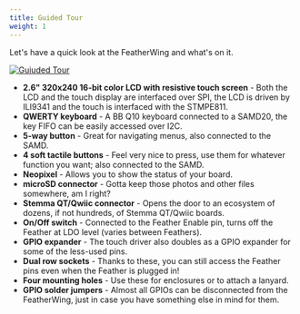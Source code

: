 ```yaml
---
title: Guided Tour
weight: 1
---
```


Let's have a quick look at the FeatherWing and what's on it.

<div class="container">

[![Guiuded Tour](/docs/keyboard-featherwing/rev1/tour_small.png)](/docs/keyboard-featherwing/rev1/tour.png)

</div>


- **2.6" 320x240 16-bit color LCD with resistive touch screen** - Both the LCD and the touch display are interfaced over SPI, the LCD is driven by ILI9341 and the touch is interfaced with the STMPE811.
- **QWERTY keyboard** - A BB Q10 keyboard connected to a SAMD20, the key FIFO can be easily accessed over I2C.
- **5-way button** - Great for navigating menus, also connected to the SAMD.
- **4 soft tactile buttons** - Feel very nice to press, use them for whatever function you want; also connected to the SAMD.
- **Neopixel** - Allows you to show the status of your board.
- **microSD connector** - Gotta keep those photos and other files somewhere, am I right?
- **Stemma QT/Qwiic connector** - Opens the door to an ecosystem of dozens, if not hundreds, of Stemma QT/Qwiic boards.
- **On/Off switch** - Connected to the Feather Enable pin, turns off the Feather at LDO level (varies between Feathers).
- **GPIO expander** - The touch driver also doubles as a GPIO expander for some of the less-used pins.
- **Dual row sockets** - Thanks to these, you can still access the Feather pins even when the Feather is plugged in!
- **Four mounting holes** - Use these for enclosures or to attach a lanyard.
- **GPIO solder jumpers** - Almost all GPIOs can be disconnected from the FeatherWing, just in case you have something else in mind for them.
